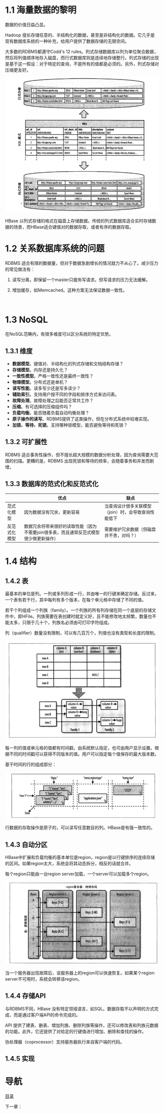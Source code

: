 # 1.1 海量数据的黎明

数据的价值日益凸显。

Hadoop 擅长存储任意的、半结构化的数据，甚至是非结构化的数据。它几乎是现有数据库系统的一种补充，给用户提供了数据存储的无限空间。

大多数的RDBMS都遵守Codd's 12 rules。列式存储数据库以列为单位聚合数据，然后将列值顺序地存入磁盘，而行式数据库则是连续地存储整行。列式存储的出现是基于这一假设：对于特定的查询，不是所有的值都是必须的。另外，列式存储对压缩更友好。

![](img/chap1/img0.png)

HBase 以列式存储的格式在磁盘上存储数据。传统的列式数据库适合实时存储数据的场景，而HBase适合键值对的数据存取，或者有序的数据存取。



# 1.2 关系数据库系统的问题

RDBMS 适合有限的数据量，但对于数据急剧增长的情况就力不从心了。减少压力的常见做法有：

1. 读写分离，即保留一个master只服务写请求。但写请求的压力无法缓解。

2. 增加缓存，如Memcached。这种方案无法保证数据一致性。

   ​


# 1.3 NoSQL

在NoSQL范畴内，有很多维度可以区分系统的特定优势。

## 1.3.1 维度

- **数据模型**。键值对、半结构化的列式存储和文档结构存储？
- **存储模型**。内存还是持久化？
- **一致性模型**。严格一致性还是最终一致性？
- **物理模型**。分布式还是单机？
- **读写性能**。读多写少还是写多读少？
- **辅助索引**。支持用户按不同的字段和排序方式来访问表。
- **故障处理**。故障处理之后能否正常共工作？
- **压缩**。有可选择的压缩组件吗？
- **负载均衡**。能否随着负载自动均衡处理？
- **原子操作的读写**。RDBMS提供了这类操作，但在分布式系统中较难实现。
- **加锁、等待、死锁**。支持哪种锁模型，能否避免等待和死锁？

## 1.3.2 可扩展性

RDBMS 适合事务性操作，但不擅长超大规模的数据分析处理，因为查询需要大范围的扫描。更糟的是，RDBMS 出现死锁和等待的频率，会随着事务和并发而剧增。

## 1.3.3 数据库的范式化和反范式化

|        | 优点                                       | 缺点                           |
| ------ | ---------------------------------------- | ---------------------------- |
| 范式化模型  | 因为数据没有冗余，更新容易                            | 当查询设计很多关联模型（join）时，会导致查询性能低下 |
| 反范式化模型 | 数据冗余将带来很好的读取性能（因为不需要join很多表，而且通常反范式模型很少做更新操作） | 需要维护冗余数据（但磁盘并不贵，对吗？）         |



# 1.4 结构

## 1.4.2 表

最基本的单位是列。一列或多列形成一行，并由唯一的行键来确定存储。反过来，一个表有若干行，其中每列有多个版本，在每个单元格中存储了不同的值。

若干个列组成一个列族（family）。一个列族的所有列存储在同一个底层的存储文件中，即HFile。列族需要在表创建时就定义好，且不能修改地太频繁，数量也不能太多，只限于几十个，列族名必须由可打印字符组成。

列（qualifier）数量没有限制，可以有几百万个，列值也没有类型和长度的限制。

![](img/chap1/img1.png)

每一列的值或单元格的值都有时间戳，由系统默认指定，也可由用户显示设置。根据不同的时间戳可以获得不同版本的值。用户可以指定每个值保存的最大版本数。

基于时间的行的组成部分：

![](img/chap1/img2.png)

行数据的存取操作是原子的，可以读写任意数目的列。HBase是有强一致性的。

## 1.4.3 自动分区

HBase中扩展和负载均衡的基本单位是region，region是以行键排序的连续存储的区间。如果region太大，系统会将其动态拆分，相反的话就合并。

每个region只能由一台region server加载，一个server可以加载多个region。

![](img/chap1/img3.png)

当一个服务器出现故障后，该服务器上的region可以快速恢复。如果某个region server不可用时，系统会转移该region。

## 1.4.4 存储API

与RDBMS不同，HBase 没有特定领域语言，如SQL。数据存取不以声明的方式完成，而是通过客户端API的命令完成的。

API 提供了建表、删表、增加列族、删除列族等操作，还可以修改表和列族元数据的功能。此外，它还提供了对给定的行键值进行增加、删除和查找的操作。

协处理器（coprocessor）支持服务器执行来自客户端的代码。

## 1.4.5 实现


# 导航

[目录](README.md)

下一章：

